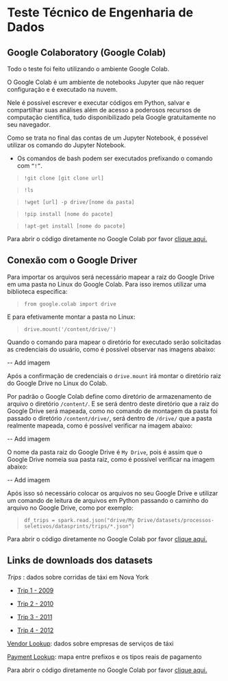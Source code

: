 # Teste Técnico de Engenharia de Dados


## Google Colaboratory (Google Colab)
Todo o teste foi feito utilizando o ambiente Google Colab. 

O Google Colab é um ambiente de notebooks Jupyter que não requer configuração e é executado na nuvem. 

Nele é possível escrever e executar códigos em Python, salvar e compartilhar suas análises além de acesso a poderosos recursos de computação científica, tudo disponibilizado pela Google gratuitamente no seu navegador.

Como se trata no final das contas de um Jupyter Notebook, é possével utilizar os comando do Jupyter Notebook.

* Os comandos de bash podem ser executados prefixando o comando com ```“!”```.

> ```!git clone [git clone url]```

> ```!ls```

> ```!wget [url] -p drive/[nome da pasta]```

> ```!pip install [nome do pacote]```

> ```!apt-get install [nome do pacote]```


Para abrir o código diretamente no Google Colab por favor [clique aqui.](https://colab.research.google.com/drive/1jQ8l0p3irrfhwJOCRr-5i60SYhdQxZmK)



## Conexão com o Google Driver

Para importar os arquivos será necessário mapear a raiz do Google Drive em uma pasta no Linux do Google Colab. Para isso iremos utilizar uma biblioteca especifica:

> ```from google.colab import drive```

E para efetivamente montar a pasta no Linux:

> ```drive.mount('/content/drive/')```

Quando o comando para mapear o diretório for executado serão solicitadas as credenciais do usuário, como é possível observar nas imagens abaixo:

-- Add imagem

Após a confirmação de credenciais o ```drive.mount``` irá montar o diretório raiz do Google Drive no Linux do Colab.

Por padrão o Google Colab define como diretório de armazenamento de arquivo o diretório ```/content/```. E se será dentro deste diretório que a raiz do Google Drive será mapeada, como no comando de montagem da pasta foi passado o diretório ```/content/drive/```, será dentro de ```/drive/``` que a pasta realmente mapeada, como é possível verificar na imagem abaixo:

-- Add imagem

O nome da pasta raiz do Google Drive é ```My Drive```, pois é assim que o Google Drive nomeia sua pasta raiz, como é possível verificar na imagem abaixo:

-- Add imagem

Após isso só necessário colocar os arquivos no seu Google Drive e utilizar um comando de leitura de arquivos em Python passando o caminho do arquivo no Google Drive, como por exemplo:

> ```df_trips = spark.read.json("drive/My Drive/datasets/processos-seletivos/datasprints/trips/*.json")```

Para abrir o código diretamente no Google Colab por favor [clique aqui.](https://colab.research.google.com/drive/1jQ8l0p3irrfhwJOCRr-5i60SYhdQxZmK)

## Links de downloads dos datasets

_Trips_ : dados sobre corridas de táxi em Nova York
- [Trip 1 - 2009](https://s3.amazonaws.com/data-sprints-eng-test/data-sample_data-nyctaxi-trips-2009-json_corrigido.json)

- [Trip 2 - 2010](https://s3.amazonaws.com/data-sprints-eng-test/data-sample_data-nyctaxi-trips-2010-json_corrigido.json)

- [Trip 3 - 2011](https://s3.amazonaws.com/data-sprints-eng-test/data-sample_data-nyctaxi-trips-2011-json_corrigido.json)

- [Trip 4 - 2012](https://s3.amazonaws.com/data-sprints-eng-test/data-sample_data-nyctaxi-trips-2012-json_corrigido.json)

[Vendor Lookup](https://s3.amazonaws.com/data-sprints-eng-test/data-vendor_lookup-csv.csv): dados sobre empresas de serviços de táxi

[Payment Lookup](https://s3.amazonaws.com/data-sprints-eng-test/data-payment_lookup-csv.csv): mapa entre prefixos e os tipos reais de pagamento

Para abrir o código diretamente no Google Colab por favor [clique aqui.](https://colab.research.google.com/drive/1jQ8l0p3irrfhwJOCRr-5i60SYhdQxZmK)